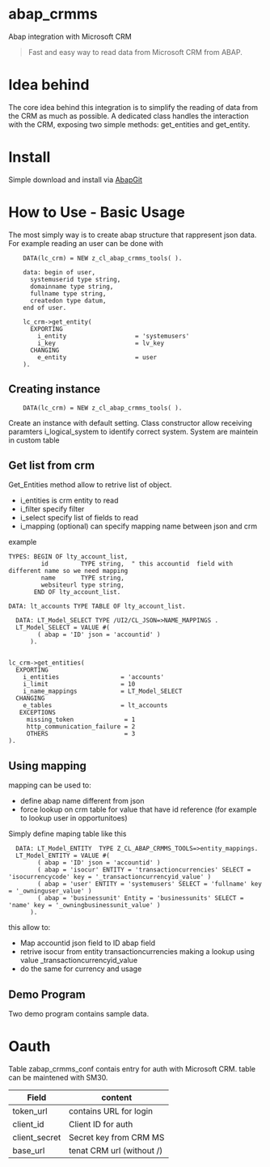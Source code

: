 # abap_crmms
Abap integration with Microsoft CRM
> Fast and easy way to read data from Microsoft CRM from ABAP.

<!-- IMG src="https://img.shields.io/github/downloads-pre/wolfsolver/abap_crmms/latest/total" -->


# Idea behind
The core idea behind this integration is to simplify the reading of data from the CRM as much as possible. A dedicated class handles the interaction with the CRM, exposing two simple methods: get_entities and get_entity.

# Install 
Simple download and install via [AbapGit](https://github.com/abapGit/abapGit)

# How to Use - Basic Usage

The most simply way is to create abap structure that rappresent json data. For example reading an user can be done with
    
```ABAP
    DATA(lc_crm) = NEW z_cl_abap_crmms_tools( ).

    data: begin of user,
      systemuserid type string,
      domainname type string,
      fullname type string,
      createdon type datum,
    end of user.

    lc_crm->get_entity(
      EXPORTING
        i_entity                   = 'systemusers'
        i_key                      = lv_key
      CHANGING
        e_entity                   = user
    ).
```

## Creating instance

`    DATA(lc_crm) = NEW z_cl_abap_crmms_tools( ).`

Create an instance with default setting. Class constructor allow receiving paramters i_logical_system to identify correct system.
System are maintein in custom table


## Get list from crm
Get_Entities method allow to retrive list of object.
- i_entities is crm entity to read
- i_filter specify filter
- i_select specify list of fields to read
- i_mapping (optional) can specify mapping name between json and crm

example
```
TYPES: BEGIN OF lty_account_list,
         id         TYPE string,  " this accountid  field with different name so we need mapping
         name       TYPE string,
         websiteurl type string,
       END OF lty_account_list.

DATA: lt_accounts TYPE TABLE OF lty_account_list.

  DATA: LT_Model_SELECT TYPE /UI2/CL_JSON=>NAME_MAPPINGS .
  LT_Model_SELECT = VALUE #(
        ( abap = 'ID' json = 'accountid' )
      ).


lc_crm->get_entities(
  EXPORTING
    i_entities                 = 'accounts'
    i_limit                    = 10
    i_name_mappings            = LT_Model_SELECT
  CHANGING
    e_tables                   = lt_accounts
   EXCEPTIONS
     missing_token              = 1
     http_communication_failure = 2
     OTHERS                     = 3
).
```

## Using mapping
mapping can be used to:
- define abap name different from json
- force lookup on crm table for value that have id reference (for example to lookup user in opportunitoes)

Simply define maping table like this 

```abap
  DATA: LT_Model_ENTITY  TYPE Z_CL_ABAP_CRMMS_TOOLS=>entity_mappings.
  LT_Model_ENTITY = VALUE #(
        ( abap = 'ID' json = 'accountid' )
        ( abap = 'isocur' ENTITY = 'transactioncurrencies' SELECT = 'isocurrencycode' key = '_transactioncurrencyid_value' )
        ( abap = 'user' ENTITY = 'systemusers' SELECT = 'fullname' key = '_owninguser_value' )
        ( abap = 'businessunit' Entity = 'businessunits' SELECT = 'name' key = '_owningbusinessunit_value' )
      ).
```

this allow to:
- Map accountid json field to ID abap field
- retrive isocur from entity transactioncurrencies making a lookup using value _transactioncurrencyid_value
- do the same for currency and usage

## Demo Program
Two demo program contains sample data.

# Oauth
Table zabap_crmms_conf contais entry for auth with Microsoft CRM. table can be maintened with SM30.

| Field  | content |
| ------------- | ------------- |
| token_url | contains URL for login |
| client_id  | Client ID for auth  |
| client_secret |  Secret key from CRM MS | 
| base_url | tenat CRM url (without /) |

